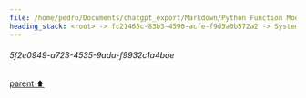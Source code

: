 ```yaml
---
file: /home/pedro/Documents/chatgpt_export/Markdown/Python Function Model Fields.md
heading_stack: <root> -> fc21465c-83b3-4590-acfe-f9d5a0b572a2 -> System -> cb3c4449-2fc8-4ce1-92fe-9a4f04da2133 -> System -> aaa21556-5253-4a46-a033-9f889d8f4fe6 -> User -> d61e28b4-86e0-47ae-a9f7-3ac02d241d40 -> Assistant -> aaa23a57-506a-4481-9176-60c22bd16ebf -> User -> 80d1fe06-a661-4cfe-834d-cc0c0f73ed70 -> Assistant -> aaa2cba1-09a9-4470-b1b7-d9847cf69842 -> User -> 557b8e25-f737-466e-880c-7323000b11c9 -> Assistant -> aaa2ecf2-c237-44f1-a584-88b71182ed75 -> User -> 3c2727b5-66c7-4eab-bd7d-3c0c192b1b09 -> Assistant -> aaa272c5-3631-4746-a0f3-1619a476f340 -> User -> 5f2e0949-a723-4535-9ada-f9932c1a4bae
---
```

###### 5f2e0949-a723-4535-9ada-f9932c1a4bae
[parent ⬆️](#aaa272c5-3631-4746-a0f3-1619a476f340)
